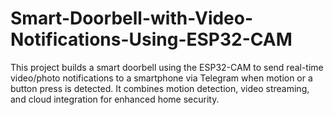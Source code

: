 # Smart-Doorbell-with-Video-Notifications-Using-ESP32-CAM
This project builds a smart doorbell using the ESP32-CAM to send real-time video/photo notifications to a smartphone via Telegram when motion or a button press is detected. It combines motion detection, video streaming, and cloud integration for enhanced home security.
